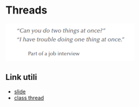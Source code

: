 # Threads

![multi](img/multi.png "multi")

## Link utili
 - [slide](http://www-lia.deis.unibo.it/Courses/CalcEle2/Threads.pdf)
 - [class thread](https://docs.oracle.com/javase/7/docs/api/java/lang/Thread.html)

 